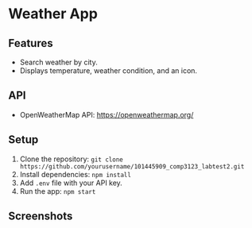 # Weather App

## Features
- Search weather by city.
- Displays temperature, weather condition, and an icon.

## API
- OpenWeatherMap API: https://openweathermap.org/

## Setup
1. Clone the repository: `git clone https://github.com/yourusername/101445909_comp3123_labtest2.git`
2. Install dependencies: `npm install`
3. Add `.env` file with your API key.
4. Run the app: `npm start`

## Screenshots